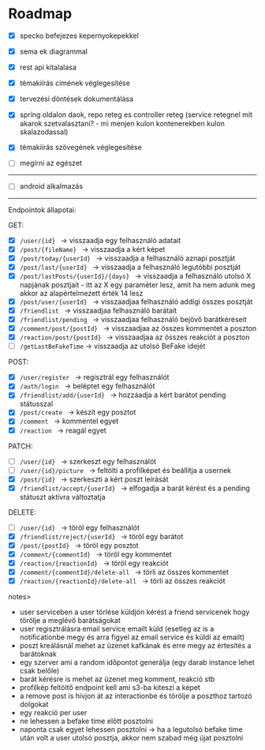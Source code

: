 # Roadmap

- [X] specko befejezes kepernyokepekkel
- [X] sema ek diagrammal
- [X] rest api kitalalasa

- [X] témakiírás címének véglegesítése
- [X] tervezési döntések dokumentálása
- [X] spring oldalon daok, repo reteg es controller reteg (service retegnel mit akarok szetvalasztani? - mi menjen kulon kontenerekben kulon skalazodassal)

- [X] témakiírás szövegének véglegesítése
- [ ] megírni az egészet

---

- [ ] android alkalmazás

---

Endpointok állapotai:

GET:
- [X] ```/user/{id} ``` -> visszaadja egy felhasználó adatait
- [X] ```/post/{fileName} ``` -> visszaadja a kért képet
- [X] ```/post/today/{userId} ``` -> visszaadja a felhasználó aznapi posztját
- [X] ```/post/last/{userId} ``` -> visszaadja a felhasználó legutóbbi posztját
- [X] ```/post/lastPosts/{userId}/{days} ``` -> visszaadja a felhasználó utolsó X napjának posztjait - itt az X egy paraméter lesz, amit ha nem adunk meg akkor az alapértelmezett érték 14 lesz
- [X] ```/post/user/{userId} ``` -> visszaadjaa felhasználó addigi összes posztját
- [X] ```/friendlist ``` -> visszaadjaa felhasználó barátait
- [X] ```/friendlist/pending ``` -> visszaadjaa felhasználó bejövő barátkéréseit
- [X] ```/comment/post/{postId} ``` -> visszaadjaa az összes kommentet a poszton
- [X] ```/reaction/post/{postId} ``` -> visszaadjaa az összes reakciót a poszton
- [ ] ```/getLastBeFakeTime``` -> visszaadja az utolsó BeFake idejét

POST:
- [X] ```/user/register ``` -> regisztrál egy felhasználót
- [X] ```/auth/login ``` -> beléptet egy felhasználót
- [X] ```/friendlist/add/{userId} ``` -> hozzáadja a kért barátot pending státusszal
- [X] ```/post/create ``` -> készít egy posztot
- [X] ```/comment ``` -> kommentel egyet
- [X] ```/reaction ``` -> reagál egyet

PATCH:
- [ ] ```/user/{id} ``` -> szerkeszt egy felhasználót
- [ ] ```/user/{id}/picture ``` -> feltölti a profilképet és beállítja a usernek
- [X] ```/post/{id} ``` -> szerkeszti a kért poszt leírását
- [X] ```/friendlist/accept/{userId} ``` -> elfogadja a barát kérést és a pending státuszt aktívra változtatja

DELETE:
- [ ] ```/user/{id} ``` -> töröl egy felhasználót
- [X] ```/friendlist/reject/{userId} ``` -> töröl egy barátot
- [X] ```/post/{postId} ``` -> töröl egy posztot
- [X] ```/comment/{commentId} ``` -> töröl egy kommentet
- [X] ```/reaction/{reactionId} ``` -> töröl egy reakciót
- [X] ```/comment/{commentId}/delete-all ``` -> törli az összes kommentet
- [X] ```/reaction/{reactionId}/delete-all ``` -> törli az összes reakciót

notes>
- user serviceben a user törlése küldjön kérést a friend servicenek hogy törölje a meglévő barátságokat
- user regisztrálásra email service emailt küld (esetleg az is a notificationbe megy és arra figyel az email service és küldi az emailt)
- poszt kreálásnál mehet az üzenet kafkának és erre megy az értesítés a barátoknak
- egy szerver ami a random időpontot generálja (egy darab instance lehet csak belőle)
- barát kérésre is mehet az üzenet meg komment, reakció stb
- profilkép feltöltő endpoint kell ami s3-ba kiteszi a képet
- a remove post is hívjon át az interactionbe és törölje a poszthoz tartozó dolgokat
- egy reakció per user
- ne lehessen a befake time előtt posztolni
- naponta csak egyet lehessen posztolni -> ha a legutolsó befake time után volt a user utolsó posztja, akkor nem szabad még újat posztolni
